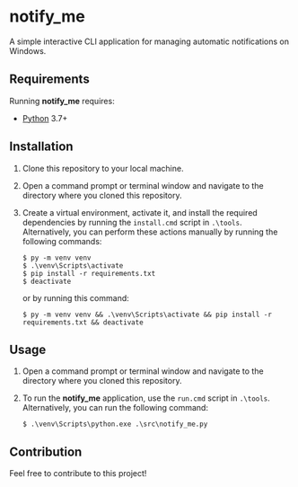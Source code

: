 # notify_me

A simple interactive CLI application for managing automatic notifications on Windows.

## Requirements

Running **notify_me** requires:

* [Python](https://www.python.org/downloads/ "Python's download page") 3.7+

## Installation

1. Clone this repository to your local machine.

2. Open a command prompt or terminal window and navigate to the directory where you cloned this repository.

3. Create a virtual environment, activate it, and install the required dependencies by running the `install.cmd` script
   in `.\tools`. Alternatively, you can perform these actions manually by running the following commands:

       $ py -m venv venv
       $ .\venv\Scripts\activate
       $ pip install -r requirements.txt
       $ deactivate

   or by running this command:

       $ py -m venv venv && .\venv\Scripts\activate && pip install -r requirements.txt && deactivate

## Usage

1. Open a command prompt or terminal window and navigate to the directory where you cloned this repository.

2. To run the **notify_me** application, use the `run.cmd` script in `.\tools`. Alternatively, you can run the following
   command:

       $ .\venv\Scripts\python.exe .\src\notify_me.py

## Contribution

Feel free to contribute to this project!